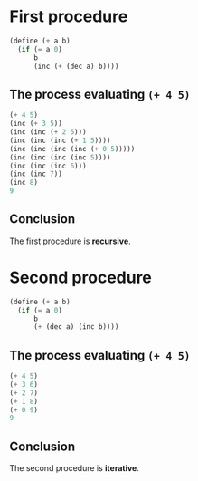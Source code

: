 # First procedure
```scheme
(define (+ a b)
  (if (= a 0)
      b
      (inc (+ (dec a) b))))
```

## The process evaluating `(+ 4 5)`
```scheme
(+ 4 5)
(inc (+ 3 5))
(inc (inc (+ 2 5)))
(inc (inc (inc (+ 1 5))))
(inc (inc (inc (inc (+ 0 5)))))
(inc (inc (inc (inc 5))))
(inc (inc (inc 6)))
(inc (inc 7))
(inc 8)
9
```

## Conclusion
The first procedure is **recursive**.
# Second procedure
```scheme
(define (+ a b)
  (if (= a 0)
      b
      (+ (dec a) (inc b))))
```
## The process evaluating `(+ 4 5)`
```scheme
(+ 4 5)
(+ 3 6)
(+ 2 7)
(+ 1 8)
(+ 0 9)
9
```
## Conclusion
The second procedure is **iterative**.